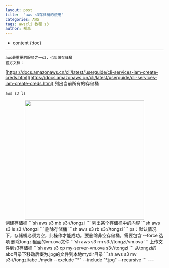 ```yaml
---
layout: post
title:  "aws s3存储桶的使用"
categories: AWS 
tags: awscli 教程 s3
author: 郑禹
---
```


* content
{:toc}
---

	aws最重要的服务之一s3，也叫做存储桶
	官方文档：
[https://docs.amazonaws.cn/cli/latest/userguide/cli-services-iam-create-creds.html](https://docs.amazonaws.cn/cli/latest/userguide/cli-services-iam-create-creds.html)
列出当前所有的存储桶





```sh
aws s3 ls
```
<div align="center">
<img src="http://newbluesky.top/img/s3_1.png" width="380px"> 
</div>
创建存储桶
```sh
aws s3 mb s3://tongzi
```
列出某个存储桶中的内容
```sh
aws s3 ls s3://tongzi
```
删除存储桶
```sh
aws s3 rb s3://tongzi
```
ps：默认情况下，存储桶必须为空，此操作才能成功。要删除非空存储桶，需要包含 --force 选项
删除tongzi里面的vm.ova文件
```sh
aws s3 rm  s3://tongzi/vm.ova
```
上传文件到s3存储桶
```sh
aws s3 cp my-server-vm.ova s3://tongzi
```
从tongzi的abc目录下移动后缀为.jpg的文件到本地mydir目录
```sh
aws s3 mv s3://tongzi/abc ./mydir --exclude "*" --include "*.jpg" --recursive
```
---
